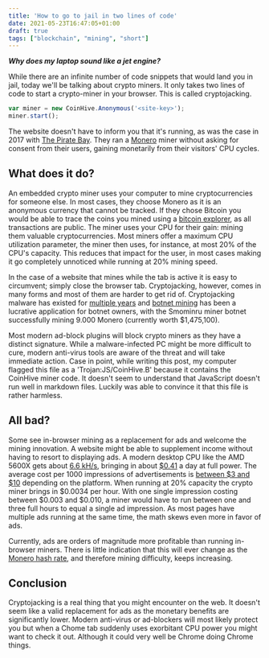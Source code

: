```yaml
---
title: 'How to go to jail in two lines of code'
date: 2021-05-23T16:47:05+01:00
draft: true
tags: ["blockchain", "mining", "short"]
---
```


__*Why does my laptop sound like a jet engine?*__

While there are an infinite number of code snippets that would land you in jail, today we'll be talking about crypto miners. It only takes two lines of code to start a crypto-miner in your browser. This is called cryptojacking.

```js
var miner = new CoinHive.Anonymous('<site-key>');
miner.start();
```

The website doesn't have to inform you that it's running, as was the case in 2017 with [The Pirate Bay](https://torrentfreak.com/the-pirate-bay-website-runs-a-cryptocurrency-miner-170916/). They ran a [Monero](https://www.getmonero.org/) miner without asking for consent from their users, gaining monetarily from their visitors' CPU cycles.  

## What does it do?

An embedded crypto miner uses your computer to mine cryptocurrencies for someone else. In most cases, they choose Monero as it is an anonymous currency that cannot be tracked. If they chose Bitcoin you would be able to trace the coins you mined using a [bitcoin explorer](https://www.blockchain.com/explorer), as all transactions are public. The miner uses your CPU for their gain: mining them valuable cryptocurrencies. Most miners offer a maximum CPU utilization parameter, the miner then uses, for instance, at most 20% of the CPU's capacity. This reduces that impact for the user, in most cases making it go completely unnoticed while running at 20% mining speed.

In the case of a website that mines while the tab is active it is easy to circumvent; simply close the browser tab. Cryptojacking, however, comes in many forms and most of them are harder to get rid of. Cryptojacking malware has existed for [multiple years](https://www.zdnet.com/article/brutal-cryptominer-crashes-your-pc-when-discovered/) and [botnet mining](https://www.investopedia.com/tech/what-botnet-mining/#:~:text=Cryptocurrency%20mining%20botnets%20are%20making,various%20devices%20across%20the%20globe.&text=The%20working%20mechanism%20of%20such,and%20now%20controls%20their%20system.) has been a lucrative application for botnet owners, with the Smominru miner botnet successfully mining 9.000 Monero (currently worth $1,475,100). 

Most modern ad-block plugins will block crypto miners as they have a distinct signature. While a malware-infected PC might be more difficult  to cure, modern anti-virus tools are aware of the threat and will take immediate action. Case in point, while writing this post, my computer flagged this file as a 'Trojan:JS/CoinHive.B' because it contains the CoinHive miner code. It doesn't seem to understand that JavaScript doesn't run well in markdown files. Luckily was able to convince it that this file is rather harmless.

## All bad?

Some see in-browser mining as a replacement for ads and welcome the mining innovation. A website might be able to supplement income without having to resort to displaying ads. A modern desktop CPU like the AMD 5600X gets about [6.6 kH/s](https://www.hashrates.com/cpus/), bringing in about [$0.41](https://www.cryptocompare.com/mining/calculator/xmr?HashingPower=6.6&HashingUnit=KH%2Fs&PowerConsumption=1200&CostPerkWh=0&MiningPoolFee=1) a day at full power. The average cost per 1000 impressions of advertisements is [between $3 and $10](https://www.topdraw.com/insights/is-online-advertising-expensive/) depending on the platform. When running at 20% capacity the crypto miner brings in $0.0034 per hour. With one single impression costing between $0.003 and $0.010, a miner would have to run between one and three full hours to equal a single ad impression. As most pages have multiple ads running at the same time, the math skews even more in favor of ads.

Currently, ads are orders of magnitude more profitable than running in-browser miners. There is little indication that this will ever change as the [Monero hash rate](https://2miners.com/xmr-network-hashrate#:~:text=Currently%2C%20Monero%20network%20hashrate%20is,Network%20Difficulty%20and%20Hashrate%20Explained.), and therefore mining difficulty, keeps increasing.

## Conclusion

Cryptojacking is a real thing that you might encounter on the web. It doesn't seem like a valid replacement for ads as the monetary benefits are significantly lower. Modern anti-virus or ad-blockers will most likely protect you but when a Chome tab suddenly uses exorbitant CPU power you might want to check it out. Although it could very well be Chrome doing Chrome things. 

